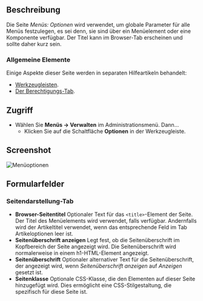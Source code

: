 <!-- Filename: Help4.x:Menus:_Options / Display title: Menüs: Optionen -->

## Beschreibung

Die Seite *Menüs: Optionen* wird verwendet, um globale Parameter für alle Menüs festzulegen, es sei denn, sie sind über ein Menüelement oder eine Komponente verfügbar. Der Titel kann im Browser-Tab erscheinen und sollte daher kurz sein.

### Allgemeine Elemente

Einige Aspekte dieser Seite werden in separaten Hilfeartikeln behandelt:

* [Werkzeugleisten](jdocmanual?article=help/common-elements/toolbars).
* [Der Berechtigungs-Tab](jdocmanual?article=help/common-elements/edit-permissions).

## Zugriff

- Wählen Sie **Menüs → Verwalten** im Administrationsmenü. Dann...
  - Klicken Sie auf die Schaltfläche **Optionen** in der Werkzeugleiste.

## Screenshot

![Menüoptionen](../../../de/images/menus/menu-options-page-display-tab.png)

## Formularfelder

### Seitendarstellung-Tab

- **Browser-Seitentitel** Optionaler Text für das `<title>`-Element der Seite.
  Der Titel des Menüelements wird verwendet, falls verfügbar. Andernfalls wird der Artikeltitel verwendet, wenn das entsprechende Feld im Tab Artikeloptionen leer ist.
- **Seitenüberschrift anzeigen** Legt fest, ob die Seitenüberschrift im Kopfbereich der Seite angezeigt wird. Die Seitenüberschrift wird normalerweise in einem h1-HTML-Element angezeigt.
- **Seitenüberschrift** Optionaler alternativer Text für die Seitenüberschrift, der angezeigt wird, wenn *Seitenüberschrift anzeigen* auf *Anzeigen* gesetzt ist.
- **Seitenklasse** Optionale CSS-Klasse, die den Elementen auf dieser Seite hinzugefügt wird. Dies ermöglicht eine CSS-Stilgestaltung, die spezifisch für diese Seite ist.
